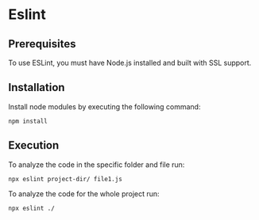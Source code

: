 # Eslint

## Prerequisites

To use ESLint, you must have Node.js installed and built with SSL support.

## Installation

Install node modules by executing the following command:

```shell
npm install
```

## Execution

To analyze the code in the specific folder and file run:

```shell
npx eslint project-dir/ file1.js
```

To analyze the code for the whole project run:

```shell
npx eslint ./
```
